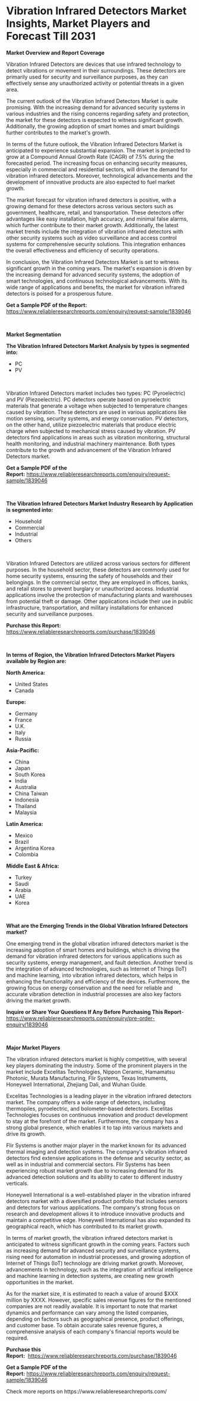 <p><h1>Vibration Infrared Detectors Market Insights, Market Players and Forecast Till 2031</h1></p><p><strong>Market Overview and Report Coverage</strong></p>
<p><p>Vibration Infrared Detectors are devices that use infrared technology to detect vibrations or movement in their surroundings. These detectors are primarily used for security and surveillance purposes, as they can effectively sense any unauthorized activity or potential threats in a given area.</p><p>The current outlook of the Vibration Infrared Detectors Market is quite promising. With the increasing demand for advanced security systems in various industries and the rising concerns regarding safety and protection, the market for these detectors is expected to witness significant growth. Additionally, the growing adoption of smart homes and smart buildings further contributes to the market's growth.</p><p>In terms of the future outlook, the Vibration Infrared Detectors Market is anticipated to experience substantial expansion. The market is projected to grow at a Compound Annual Growth Rate (CAGR) of 7.5% during the forecasted period. The increasing focus on enhancing security measures, especially in commercial and residential sectors, will drive the demand for vibration infrared detectors. Moreover, technological advancements and the development of innovative products are also expected to fuel market growth.</p><p>The market forecast for vibration infrared detectors is positive, with a growing demand for these detectors across various sectors such as government, healthcare, retail, and transportation. These detectors offer advantages like easy installation, high accuracy, and minimal false alarms, which further contribute to their market growth. Additionally, the latest market trends include the integration of vibration infrared detectors with other security systems such as video surveillance and access control systems for comprehensive security solutions. This integration enhances the overall effectiveness and efficiency of security operations.</p><p>In conclusion, the Vibration Infrared Detectors Market is set to witness significant growth in the coming years. The market's expansion is driven by the increasing demand for advanced security systems, the adoption of smart technologies, and continuous technological advancements. With its wide range of applications and benefits, the market for vibration infrared detectors is poised for a prosperous future.</p></p>
<p><strong>Get a Sample PDF of the Report:</strong> <a href="https://www.reliableresearchreports.com/enquiry/request-sample/1839046">https://www.reliableresearchreports.com/enquiry/request-sample/1839046</a></p>
<p>&nbsp;</p>
<p><strong>Market Segmentation</strong></p>
<p><strong>The Vibration Infrared Detectors Market Analysis by types is segmented into:</strong></p>
<p><ul><li>PC</li><li>PV</li></ul></p>
<p>&nbsp;</p>
<p><p>Vibration Infrared Detectors market includes two types: PC (Pyroelectric) and PV (Piezoelectric). PC detectors operate based on pyroelectric materials that generate a voltage when subjected to temperature changes caused by vibration. These detectors are used in various applications like motion sensing, security systems, and energy conservation. PV detectors, on the other hand, utilize piezoelectric materials that produce electric charge when subjected to mechanical stress caused by vibration. PV detectors find applications in areas such as vibration monitoring, structural health monitoring, and industrial machinery maintenance. Both types contribute to the growth and advancement of the Vibration Infrared Detectors market.</p></p>
<p><strong>Get a Sample PDF of the Report:</strong>&nbsp;<a href="https://www.reliableresearchreports.com/enquiry/request-sample/1839046">https://www.reliableresearchreports.com/enquiry/request-sample/1839046</a></p>
<p>&nbsp;</p>
<p><strong>The Vibration Infrared Detectors Market Industry Research by Application is segmented into:</strong></p>
<p><ul><li>Household</li><li>Commercial</li><li>Industrial</li><li>Others</li></ul></p>
<p>&nbsp;</p>
<p><p>Vibration Infrared Detectors are utilized across various sectors for different purposes. In the household sector, these detectors are commonly used for home security systems, ensuring the safety of households and their belongings. In the commercial sector, they are employed in offices, banks, and retail stores to prevent burglary or unauthorized access. Industrial applications involve the protection of manufacturing plants and warehouses from potential theft or damage. Other applications include their use in public infrastructure, transportation, and military installations for enhanced security and surveillance purposes.</p></p>
<p><strong>Purchase this Report:</strong>&nbsp; <a href="https://www.reliableresearchreports.com/purchase/1839046">https://www.reliableresearchreports.com/purchase/1839046</a></p>
<p>&nbsp;</p>
<p><strong>In terms of Region, the Vibration Infrared Detectors Market Players available by Region are:</strong></p>
<p>
    <p> <strong> North America: </strong>
        <ul>
            <li>United States</li>
            <li>Canada</li>
        </ul>
        </p> 
    <p> <strong> Europe: </strong>
        <ul>
            <li>Germany</li>
            <li>France</li>
            <li>U.K.</li>
            <li>Italy</li>
            <li>Russia</li>
        </ul>
        </p> 
    <p> <strong> Asia-Pacific: </strong>
        <ul>
            <li>China</li>
            <li>Japan</li>
            <li>South Korea</li>
            <li>India</li>
            <li>Australia</li>
            <li>China Taiwan</li>
            <li>Indonesia</li>
            <li>Thailand</li>
            <li>Malaysia</li>
        </ul>
        </p> 
    <p> <strong> Latin America: </strong>
        <ul>
            <li>Mexico</li>
            <li>Brazil</li>
            <li>Argentina Korea</li>
            <li>Colombia</li>
        </ul>
        </p> 
    <p> <strong> Middle East & Africa: </strong>
        <ul>
            <li>Turkey</li>
            <li>Saudi</li>
            <li>Arabia</li>
            <li>UAE</li>
            <li>Korea</li>
        </ul>
    </p>
    </p>
<p>&nbsp;</p>
<p><strong>What are the Emerging Trends in the Global Vibration Infrared Detectors market?</strong></p>
<p><p>One emerging trend in the global vibration infrared detectors market is the increasing adoption of smart homes and buildings, which is driving the demand for vibration infrared detectors for various applications such as security systems, energy management, and fault detection. Another trend is the integration of advanced technologies, such as Internet of Things (IoT) and machine learning, into vibration infrared detectors, which helps in enhancing the functionality and efficiency of the devices. Furthermore, the growing focus on energy conservation and the need for reliable and accurate vibration detection in industrial processes are also key factors driving the market growth.</p></p>
<p><strong>Inquire or Share Your Questions If Any Before Purchasing This Report</strong>- <a href="https://www.reliableresearchreports.com/enquiry/pre-order-enquiry/1839046">https://www.reliableresearchreports.com/enquiry/pre-order-enquiry/1839046</a></p>
<p>&nbsp;</p>
<p><strong>Major Market Players</strong></p>
<p><p>The vibration infrared detectors market is highly competitive, with several key players dominating the industry. Some of the prominent players in the market include Excelitas Technologies, Nippon Ceramic, Hamamatsu Photonic, Murata Manufacturing, Flir Systems, Texas Instruments, Honeywell International, Zhejiang Dali, and Wuhan Guide.</p><p>Excelitas Technologies is a leading player in the vibration infrared detectors market. The company offers a wide range of detectors, including thermopiles, pyroelectric, and bolometer-based detectors. Excelitas Technologies focuses on continuous innovation and product development to stay at the forefront of the market. Furthermore, the company has a strong global presence, which enables it to tap into various markets and drive its growth.</p><p>Flir Systems is another major player in the market known for its advanced thermal imaging and detection systems. The company's vibration infrared detectors find extensive applications in the defense and security sector, as well as in industrial and commercial sectors. Flir Systems has been experiencing robust market growth due to increasing demand for its advanced detection solutions and its ability to cater to different industry verticals.</p><p>Honeywell International is a well-established player in the vibration infrared detectors market with a diversified product portfolio that includes sensors and detectors for various applications. The company's strong focus on research and development allows it to introduce innovative products and maintain a competitive edge. Honeywell International has also expanded its geographical reach, which has contributed to its market growth.</p><p>In terms of market growth, the vibration infrared detectors market is anticipated to witness significant growth in the coming years. Factors such as increasing demand for advanced security and surveillance systems, rising need for automation in industrial processes, and growing adoption of Internet of Things (IoT) technology are driving market growth. Moreover, advancements in technology, such as the integration of artificial intelligence and machine learning in detection systems, are creating new growth opportunities in the market.</p><p>As for the market size, it is estimated to reach a value of around $XXX million by XXXX. However, specific sales revenue figures for the mentioned companies are not readily available. It is important to note that market dynamics and performance can vary among the listed companies, depending on factors such as geographical presence, product offerings, and customer base. To obtain accurate sales revenue figures, a comprehensive analysis of each company's financial reports would be required.</p></p>
<p><strong>Purchase this Report:</strong>&nbsp;&nbsp;<a href="https://www.reliableresearchreports.com/purchase/1839046">https://www.reliableresearchreports.com/purchase/1839046</a></p>
<p></p>
<p><strong>Get a Sample PDF of the Report:</strong>&nbsp;<a href="https://www.reliableresearchreports.com/enquiry/request-sample/1839046">https://www.reliableresearchreports.com/enquiry/request-sample/1839046</a></p>
<p>Check more reports on https://www.reliableresearchreports.com/</p>